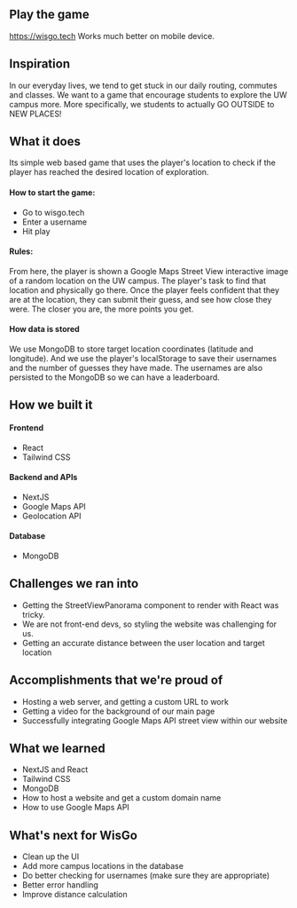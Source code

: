 ## Play the game
https://wisgo.tech
Works much better on mobile device.

## Inspiration
In our everyday lives, we tend to get stuck in our daily routing, commutes and classes. 
We want to a game that encourage students to explore the UW campus more. More specifically, we students to actually GO OUTSIDE to NEW PLACES!

## What it does
Its simple web based game that uses the player's location to check if the player has reached the desired location of exploration.
#### How to start the game:
- Go to wisgo.tech
- Enter a username
- Hit play

#### Rules:
From here, the player is shown a Google Maps Street View interactive image of a random location on the UW campus. The player's task to find that location and physically go there. Once the player feels confident that they are at the location, they can submit their guess, and see how close they were. The closer you are, the more points you get.

#### How data is stored
We use MongoDB to store target location coordinates (latitude and longitude). And we use the player's localStorage to save their usernames and the number of guesses they have made. The usernames are also persisted to the MongoDB so we can have a leaderboard.

## How we built it
#### Frontend
- React
- Tailwind CSS


#### Backend and APIs
- NextJS
- Google Maps API
- Geolocation API


#### Database
- MongoDB 

## Challenges we ran into
- Getting the StreetViewPanorama component to render with React was tricky.
- We are not front-end devs, so styling the website was challenging for us.
- Getting an accurate distance between the user location and target location 

## Accomplishments that we're proud of
- Hosting a web server, and getting a custom URL to work
- Getting a video for the background of our main page
- Successfully integrating Google Maps API street view within our website


## What we learned
- NextJS and React
- Tailwind CSS
- MongoDB
- How to host a website and get a custom domain name
- How to use Google Maps API


## What's next for WisGo
- Clean up the UI 
- Add more campus locations in the database
- Do better checking for usernames (make sure they are appropriate)
- Better error  handling
- Improve distance calculation
